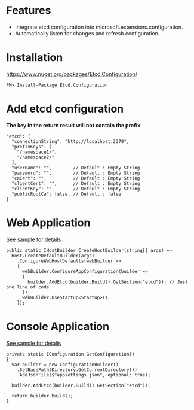# Features

* Integrate etcd configuration into microsoft.extensions.configuration.
* Automatically listen for changes and refresh configuration.



# Installation

https://www.nuget.org/packages/Etcd.Configuration/

```
PM> Install-Package Etcd.Configuration
```

# Add etcd configuration

**The key in the return result will not contain the prefix**

```
"etcd": {
  "connectionString": "http://localhost:2379",
  "prefixKeys": [
    "/namespace1/",
    "/namespace2/"
  ],
  "username": "",        // Default : Empty String
  "password": "",        // Default : Empty String
  "caCert": "",          // Default : Empty String
  "clientCert": "",      // Default : Empty String
  "clientKey": "",       // Default : Empty String
  "publicRootCa": false, // Default : false
}
```

# Web Application

[See sample for details](https://github.com/beckjin/Etcd.Configuration/tree/master/samples/Etcd.Configuration.API)

```
public static IHostBuilder CreateHostBuilder(string[] args) =>
  Host.CreateDefaultBuilder(args)
    .ConfigureWebHostDefaults(webBuilder =>
    {
      webBuilder.ConfigureAppConfiguration(builder =>
      {
        builder.AddEtcd(builder.Build().GetSection("etcd")); // Just one line of code
      });
      webBuilder.UseStartup<Startup>();
    });
```

# Console Application

[See sample for details](https://github.com/beckjin/Etcd.Configuration/tree/master/samples/Etcd.Configuration.Console)

```
private static IConfiguration GetConfiguration()
{
  var builder = new ConfigurationBuilder()
    .SetBasePath(Directory.GetCurrentDirectory())
    .AddJsonFile($"appsettings.json", optional: true);

  builder.AddEtcd(builder.Build().GetSection("etcd"));

  return builder.Build();
}
```